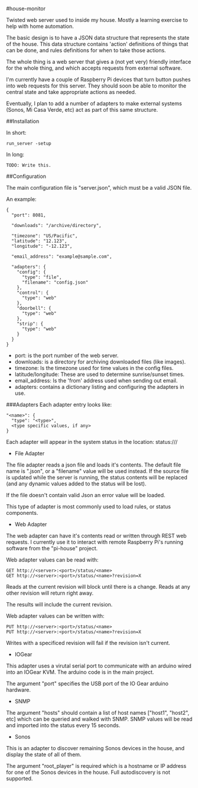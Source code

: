 #house-monitor

Twisted web server used to inside my house. Mostly a learning exercise to help with home automation. 


The basic design is to have a JSON data structure that represents the state of the house. This data structure contains
'action' definitions of things that can be done, and rules definitions for when to take those actions.

The whole thing is a web server that gives a (not yet very) friendly interface for the whole thing, and which accepts
requests from external software.

I'm currently have a couple of Raspberry Pi devices that turn button pushes into web requests for this server. They
should soon be able to monitor the central state and take appropriate actions as needed.

Eventually, I plan to add a number of adapters to make external systems (Sonos, Mi Casa Verde, etc) act as part of this
same structure.

##Installation

In short:

    run_server -setup
    
In long:

    TODO: Write this.

##Configuration

The main configuration file is "server.json", which must be a valid JSON file.

An example:

    {
      "port": 8081,

      "downloads": "/archive/directory",

      "timezone": "US/Pacific",
      "latitude": "12.123",
      "longitude": "-12.123",

      "email_address": "example@sample.com",

      "adapters": {
        "config": {
          "type": "file",
          "filename": "config.json"
        },
        "control": {
          "type": "web"
        },
        "doorbell": {
          "type": "web"
        },
        "strip": {
          "type": "web"
        }
      }
    }

 * port: is the port number of the web server.
 * downloads: is a directory for archiving downloaded files (like images).
 * timezone: Is the timezone used for time values in the config files.
 * latitude/longitude: These are used to determine sunrise/sunset times.
 * email_address: Is the 'from' address used when sending out email.
 * adapters: contains a dictionary listing and configuring the adapters in use.

###Adapters
  Each adapter entry looks like:
  
    "<name>": {
      "type": "<type>",
      <type specific values, if any>
    }

  Each adapter will appear in the system status in the location:
  status://<name>/


 * File Adapter

The file adapter reads a json file and loads it's contents. The default file name is "<name>.json", or a "filename" value will be used instead. If the source file is updated while the server is running, the status contents will be replaced (and any dynamic values added to the status will be lost).

If the file doesn't contain valid Json an error value will be loaded.

This type of adapter is most commonly used to load rules, or status components.

 * Web Adapter

The web adapter can have it's contents read or written through REST web requests. I currently use it to interact with remote Raspberry Pi's running software from the "pi-house" project.

Web adapter values can be read with:

    GET http://<server>:<port>/status/<name>
    GET http://<server>:<port>/status/<name>?revision=X

Reads at the current revision will block until there is a change. Reads at any other revision will return right away.

The results will include the current revision.

Web adapter values can be written with:

    PUT http://<server>:<port>/status/<name>
    PUT http://<server>:<port>/status/<name>?revision=X

Writes with a specificed revision will fail if the revision isn't current.

 * IOGear

This adapter uses a virutal serial port to communicate with an arduino wired into an IOGear KVM. The arduino code is in the main project.

The argument "port" specifies the USB port of the IO Gear arduino hardware.

 * SNMP

The argument "hosts" should contain a list of host names ["host1", "host2", etc] which can be queried and walked with SNMP. SNMP values will be read and imported into the status every 15 seconds.

 * Sonos

This is an adapter to discover remaining Sonos devices in the house, and display the state of all of them.

The argument "root_player" is required which is a hostname or IP address for one of the Sonos devices in the house. Full autodiscovery is not supported.
